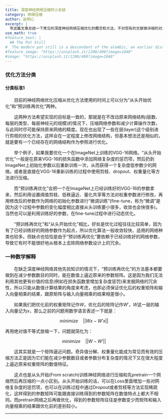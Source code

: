 ```yaml
---
title: 深度神经网络压缩的小总结
category: 网络压缩
author: 赵明心
excerpt: |
  写这篇文章总结一下常见的深度神经网络压缩优化的概念和方法，不对现有的文献做详细的对比和介绍，只是为了方便日后看文献时能理清思路。
use_math: true
#feature_text: |
  ## The Pot Still
#  The modern pot still is a descendant of the alembic, an earlier distillation device
#feature_image: "https://unsplash.it/1200/400?image=1048"
#image: "https://unsplash.it/1200/400?image=1048"
---
```


### 优化方法分类

#### 分类标准1
　　目前的神经网络优化压缩从优化方法使用的时间上可以分为“从头开始优化”和“预训练再优化”两种。

　　这两种方法希望实现的目标是一致的，那就是在不改动原来网络结构(层数、每层的类型、每层神经元的规模)的情况下，压缩网络参数和减少计算操作次数，与此同时尽可能保持原来网络的精度。现在也出现了一些在层(layer)这个级别进行剪枝的优化方法，这样会在一定程度上修改网络结构，但基本想法还是相似的，就是要有一个已经存在的网络结构作为参照进行优化。

　　举个例子，如果我要优化一个在ImageNet上训练的VGG-16网络。“从头开始优化”一般是在原来VGG-16的损失函数中添加网络复杂度的惩罚项，然后扔到ImageNet上初始化参数以后重新训练一次，从而获得一个复杂度低参数少的网络。或者是直接在VGG-16重新训练的过程中使用剪枝、dropout、权重量化等方法进行压缩。

　　而“预训练再优化”会把一个在ImageNet上已经训练好的VGG-16的参数拿来，然后利用设置阈值剪枝、低秩逼近、量化共享等方法对权重参数进行修改，再用修改后的参数作为网络的初始化参数进行“微调训练”(fine-tune，称为“微调”是因为这个过程中参数的变化幅度相比直接从头训练要小很多，收敛也会快很多)。当然也可以是利用训练好的参数，在fine-tune过程中进行动态优化。

　　“预训练再优化”和“从头开始优化”相比，好处是优化过程往往比较简单，因为有了已经训练好的网络参数作为起点，所以优化算法一般收敛较快，适用的网络种类也较多。但缺点也恰恰是由于“预训练再优化”要依赖于已经训练好的网络参数，导致它有时不能很好地从根本上去除网络参数设计上的冗余。

### 一种数学解释

　　在缺乏深度神经网络其他先验知识的情况下，“预训练再优化”的方法基本都要做到在减少参数数目的同时，能在数值上逼近原来的参数矩阵。这是因为我们无法利用其他更有价值的信息(例如在损失函数里增加复杂度惩罚)来发掘网络的冗余性，所以只能从数值计算结果的角度来考虑，也即必须保证优化后的权重矩阵和输入向量相乘的结果，跟原矩阵与输入向量相乘的结果相差很小。

　　如果我们把优化前的权重矩阵记作$W$，优化后的矩阵记作$W'$，$W$这一层的输入向量记为$x$，那么之前的问题用数学语言表述一下就是：

$$minimize\  \  \  \  ||Wx-W'x||$$

再用绝对值不等式放缩一下，问题就简化为：

$$minimize\  \  \  \  ||W-W'||$$

　　这其实就是一个矩阵逼近问题。奇异值分解、权重量化能成为常见而有效的压缩方法正是因为它们能在减少参数数目或者参数分布复杂度的情况下又在很大程度上逼近原来权重矩阵的数值特征。

　　这点也是从头开始(From scratch)训练神经网络进行压缩和先pretrain一个网络然后再压缩的一点小区别。从头开始训练的话，可以在Loss里面增加一些对网络复杂度的惩罚项，也可以在训练过程中通过Dropout或者剪枝等方法实现稀疏化，这样得到的参数矩阵可能跟直接训练得到的参数矩阵在数值特点上都大不相同。而pretrain网络之后再做优化，得到的参数矩阵往往是参数变少而矩阵和输入向量相乘的结果跟优化前的差别较小。




---